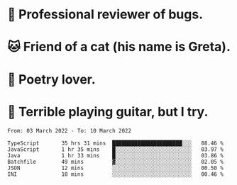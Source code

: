 # 🐛 Professional reviewer of bugs.
# 🐱 Friend of a cat (his name is Greta).
# 📜 Poetry lover.
# 🎸 Terrible playing guitar, but I try.

<!--START_SECTION:waka-->

```text
From: 03 March 2022 - To: 10 March 2022

TypeScript       35 hrs 31 mins  ██████████████████████░░░   88.46 %
JavaScript       1 hr 35 mins    █░░░░░░░░░░░░░░░░░░░░░░░░   03.97 %
Java             1 hr 33 mins    █░░░░░░░░░░░░░░░░░░░░░░░░   03.86 %
Batchfile        49 mins         ▓░░░░░░░░░░░░░░░░░░░░░░░░   02.05 %
JSON             12 mins         ░░░░░░░░░░░░░░░░░░░░░░░░░   00.50 %
INI              10 mins         ░░░░░░░░░░░░░░░░░░░░░░░░░   00.46 %
```

<!--END_SECTION:waka-->
